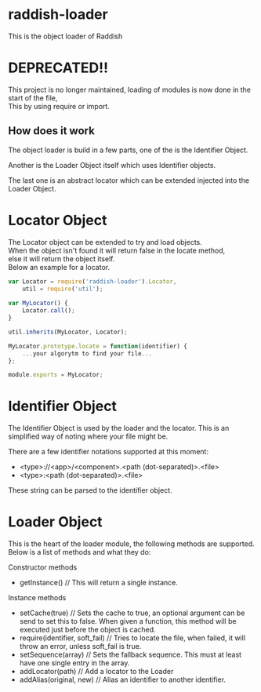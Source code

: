 # raddish-loader
This is the object loader of Raddish

# DEPRECATED!!
This project is no longer maintained, loading of modules is now done in the start of the file,  
This by using require or import.

## How does it work
The object loader is build in a few parts,
one of the is the Identifier Object.

Another is the Loader Object itself which uses Identifier objects.

The last one is an abstract locator which can be extended
injected into the Loader Object.

# Locator Object
The Locator object can be extended to try and load objects.  
When the object isn't found it will return false in the locate method,  
else it will return the object itself.  
Below an example for a locator.

```javascript
var Locator = require('raddish-loader').Locator,
    util = require('util');
    
var MyLocator() {
    Locator.call();
}

util.inherits(MyLocator, Locator);

MyLocator.prototype.locate = function(identifier) {
    ...your algorytm to find your file...
};

module.exports = MyLocator;
```

# Identifier Object
The Identifier Object is used by the loader and the locator.
This is an simplified way of noting where your file might be.

There are a few identifier notations supported at this moment:
- \<type\>://\<app\>/\<component\>.\<path (dot-separated)\>.\<file\>
- \<type\>:\<path (dot-separated)\>.\<file\>

These string can be parsed to the identifier object.

# Loader Object
This is the heart of the loader module, the following methods are supported.
Below is a list of methods and what they do:

Constructor methods
- getInstance() // This will return a single instance.

Instance methods
- setCache(true) // Sets the cache to true, an optional argument can be send to set this to false. When given a function, this method will be executed just before the object is cached.
- require(identifier, soft_fail) // Tries to locate the file, when failed, it will throw an error, unless soft_fail is true.
- setSequence(array) // Sets the fallback sequence. This must at least have one single entry in the array.
- addLocator(path) // Add a locator to the Loader
- addAlias(original, new) // Alias an identifier to another identifier.
